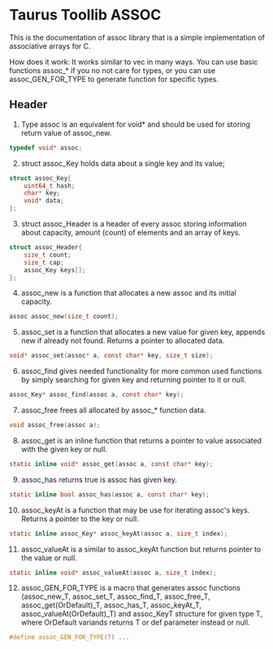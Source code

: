 # Taurus Toollib ASSOC

This is the documentation of assoc library that is a simple implementation of associative arrays for C.

How does it work:
 It works similar to vec in many ways. You can use basic functions assoc_* if you no not care for types,
or you can use assoc_GEN_FOR_TYPE to generate function for specific types.

## Header

 1. Type assoc is an equivalent for void* and should be used for storing return value of assoc_new.

``` C
typedef void* assoc;
```

 2. struct assoc_Key holds data about a single key and its value;

``` C
struct assoc_Key{
	uint64_t hash;
	char* key;
	void* data;
};
```

 3. struct assoc_Header is a header of every assoc storing information about capacity, amount (count) of elements and an array of keys.

``` C
struct assoc_Header{
	size_t count;
	size_t cap;
	assoc_Key keys[];
};
```

 4. assoc_new is a function that allocates a new assoc and its initial capacity.

``` C
assoc assoc_new(size_t count);
```

 5. assoc_set is a function that allocates a new value for given key, appends new if already not found. Returns a pointer to allocated data.

``` C
void* assoc_set(assoc* a, const char* key, size_t size);
```

 6. assoc_find gives needed functionality for more common used functions by simply searching for given key and returning pointer to it or null.

``` C
assoc_Key* assoc_find(assoc a, const char* key);
```

 7. assoc_free frees all allocated by assoc_* function data.

``` C
void assoc_free(assoc a);
```

 8. assoc_get is an inline function that returns a pointer to value associated with the given key or null.

``` C
static inline void* assoc_get(assoc a, const char* key);
```

 9. assoc_has returns true is assoc has given key.

``` C
static inline bool assoc_has(assoc a, const char* key);
```

 10. assoc_keyAt is a function that may be use for iterating assoc's keys. Returns a pointer to the key or null.

``` C
static inline assoc_Key* assoc_keyAt(assoc a, size_t index);
```

 11. assoc_valueAt is a similar to assoc_keyAt function but returns pointer to the value or null.

``` C
static inline void* assoc_valueAt(assoc a, size_t index);
```

 12. assoc_GEN_FOR_TYPE is a macro that generates assoc functions (assoc_new_T, assoc_set_T, assoc_find_T, assoc_free_T, assoc_get(OrDefault)_T, assoc_has_T, assoc_keyAt_T, assoc_valueAt(OrDefault)_T) and assoc_KeyT structure for given type T, where OrDefault variands returns T or def parameter instead or null.

``` C
#define assoc_GEN_FOR_TYPE(T) ...
```
